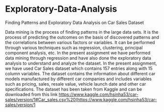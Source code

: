 # Exploratory-Data-Analysis
Finding Patterns and Exploratory Data Analysis on Car Sales Dataset

Data mining is the process of finding patterns in the large data sets. It is the process of predicting the outcomes on the basis of discovered patterns and the correlations between various factors or variables. It can be performed through various techniques such as regression, clustering, principal component analysis, etc. In the present assignment we have performed data mining through regression and have also done the exploratory data analysis to understand and analyze the dataset. In the present assignment, we have used Car Sales dataset which contains 157 entries along with 15 column variables. The dataset contains the information about different car models manufactured by different car companies and includes variables such as pricing, sales, resale value, vehicle launch date and other car specifications. The dataset has been taken from Kaggle and can be downloaded from this link https://www.kaggle.com/hsinha53/car-sales/version/1#Car_sales.csv%20(https://www.kaggle.com/hsinha53/car-sales/version/1
